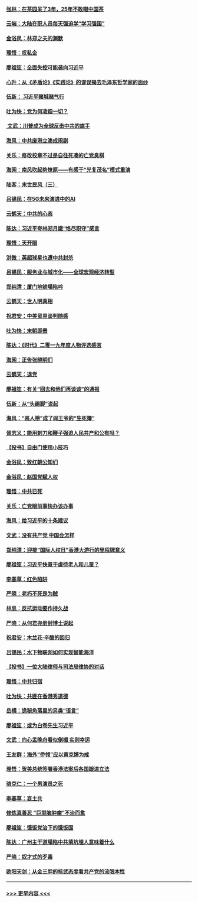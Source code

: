 #### [张林：在茶园呆了3年，25年不敢喝中国茶](../pages/nsc993/n11739240.md?t=12230944) 
#### [云端：大陆在职人员每天强迫学“学习强国”](../pages/nsc993/n11738735.md?t=12230944) 
#### [金浴凤：林郑之夫的渊默](../pages/nsc993/n11737735.md?t=12230944) 
#### [理悟：叹私企](../pages/nsc993/n11737715.md?t=12230944) 
#### [廖祖笙：全面失控可能袭向习近平](../pages/nsc993/n11737704.md?t=12230944) 
#### [心升：从《矛盾论》《实践论》的谬误揭去毛泽东哲学家的面纱](../pages/nsc993/n11736962.md?t=12230944) 
#### [伍新： 习近平赌城赌气行](../pages/nsc993/n11736929.md?t=12230944) 
#### [吐为快：党为何凌蹈一切？](../pages/nsc993/n11736915.md?t=12230944) 
#### [ 文武：川普成为全球反击中共的旗手](../pages/nsc993/n11736882.md?t=12230944) 
#### [海风：中共废港立澳成闹剧](../pages/nsc993/n11735857.md?t=12230944) 
#### [关乐：修改校章不过是自往死凑的亡党臭棋](../pages/nsc993/n11735097.md?t=12230944) 
#### [海网：南风吹起势燎原——有感于“光复茂名”模式重演](../pages/nsc993/n11732308.md?t=12230944) 
#### [陆客：末世民风（三）](../pages/nsc993/n11732211.md?t=12230944) 
#### [吕锡民：在5G未来演进中的AI](../pages/nsc993/n11730010.md?t=12230944) 
#### [云鹤天：中共的心态](../pages/nsc993/n11729906.md?t=12230944) 
#### [陈达：习近平夸林郑月娥“恪尽职守”感言](../pages/nsc993/n11729881.md?t=12230944) 
#### [理悟：天开眼](../pages/nsc993/n11729699.md?t=12230944) 
#### [洪微：英超球星也遭中共封杀](../pages/nsc993/n11727243.md?t=12230944) 
#### [吕锡民：服务业与城市化——全球宏观经济转型](../pages/nsc993/n11725845.md?t=12230944) 
#### [郑纯清：厦门地铁塌陷吟](../pages/nsc993/n11725813.md?t=12230944) 
#### [云鹤天：世人明真相](../pages/nsc993/n11725621.md?t=12230944) 
#### [祝君安：中美贸易谈判随感](../pages/nsc993/n11725609.md?t=12230944) 
#### [吐为快：末朝即景](../pages/nsc993/n11723365.md?t=12230944) 
#### [陈达：《时代》二零一九年度人物评选感言](../pages/nsc993/n11723337.md?t=12230944) 
#### [海网：正告张晓明们](../pages/nsc993/n11723228.md?t=12230944) 
#### [云鹤天：退党](../pages/nsc993/n11723056.md?t=12230944) 
#### [廖祖笙：有关“回去和他们再谈谈”的通报](../pages/nsc993/n11722442.md?t=12230944) 
#### [伍新：从“头踢脚”说起](../pages/nsc993/n11722429.md?t=12230944) 
#### [海风：“恶人榜”成了阎王爷的“生死簿”](../pages/nsc993/n11722272.md?t=12230944) 
#### [胥志义：能用剌刀和鞭子强迫人民共产和公有吗？](../pages/nsc993/n11720569.md?t=12230944) 
#### [【投书】自由门使用小技巧](../pages/nsc993/n11720180.md?t=12230944) 
#### [金浴凤：致红朝公知们](../pages/nsc993/n11720563.md?t=12230944) 
#### [金浴凤：赵国党赋人权](../pages/nsc993/n11720533.md?t=12230944) 
#### [理悟：中共已死](../pages/nsc993/n11720233.md?t=12230944) 
#### [关乐：亡党眼前事快办该办事](../pages/nsc993/n11719160.md?t=12230944) 
#### [海风：给习近平的十条建议](../pages/nsc993/n11717616.md?t=12230944) 
#### [文武：没有共产党 中国会怎样](../pages/nsc993/n11717584.md?t=12230944) 
#### [郑纯清：迎接“国际人权日”香港大游行的里程牌意义](../pages/nsc993/n11717417.md?t=12230944) 
#### [廖祖笙：习近平快意于虐待老人和儿童？](../pages/nsc993/n11715313.md?t=12230944) 
#### [李春草：红色陷阱](../pages/nsc993/n11715029.md?t=12230944) 
#### [严晓：老朽不死是为贼](../pages/nsc993/n11712910.md?t=12230944) 
#### [林忌：反抗运动要作持久战](../pages/nsc993/n11712623.md?t=12230944) 
#### [严晓：从何君尧册封博士说起](../pages/nsc993/n11712465.md?t=12230944) 
#### [祝君安：木兰花·辛酸的回归](../pages/nsc993/n11712381.md?t=12230944) 
#### [吕锡民：水下物联网如何实现智能海洋](../pages/nsc993/n11711158.md?t=12230944) 
#### [【投书】一位大陆律师与司法局律协的对话](../pages/nsc993/n11709675.md?t=12230944) 
#### [理悟：中共归宿](../pages/nsc993/n11710059.md?t=12230944) 
#### [吐为快：共匪在香港秀道德](../pages/nsc993/n11709979.md?t=12230944) 
#### [岳横：诡秘角落里的另类“语言”](../pages/nsc993/n11709792.md?t=12230944) 
#### [廖祖笙：或为白卷先生习近平](../pages/nsc993/n11708330.md?t=12230944) 
#### [文武：向心孟晚舟看似倒楣 实则幸运](../pages/nsc993/n11708236.md?t=12230944) 
#### [王友群：海外“侨领”应以黄克锵为戒](../pages/nsc993/n11706176.md?t=12230944) 
#### [理悟：贺美总统签署香港法案后各国跟进立法](../pages/nsc993/n11706853.md?t=12230944) 
#### [骆克仁：一个男演员之死](../pages/nsc993/n11706677.md?t=12230944) 
#### [李春草：哀土共](../pages/nsc993/n11706255.md?t=12230944) 
#### [修炼真善忍 “巨型脑肿瘤”不治而愈](../pages/nsc993/n11705340.md?t=12230944) 
#### [廖祖笙：饿饭党治下的饿饭国](../pages/nsc993/n11705085.md?t=12230944) 
#### [陈达：广州主干道塌陷中共填坑埋人意味着什么](../pages/nsc993/n11705046.md?t=12230944) 
#### [严晓：奴才式的歹毒](../pages/nsc993/n11704826.md?t=12230944) 
#### [欧阳天剑：从金三胖的核武态度看共产党的流氓本性](../pages/nsc993/n11702238.md?t=12230944) 

----
#### [ >>> 更早内容 <<< ](../indexes/nsc993-earlier.md)
